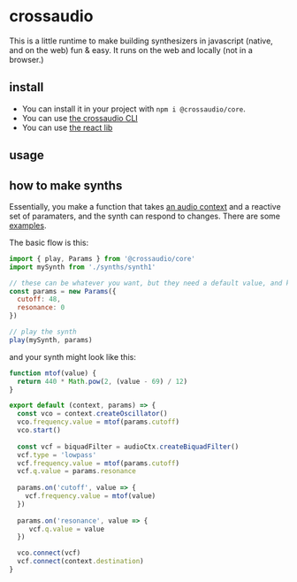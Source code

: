 # crossaudio

This is a little runtime to make building synthesizers in javascript (native, and on the web) fun & easy. It runs on the web and locally (not in a browser.)

## install

- You can install it in your project with `npm i @crossaudio/core`.
- You can use [the crossaudio CLI](https://www.npmjs.com/package/crossaudio)
- You can use [the react lib](https://www.npmjs.com/package/@crossaudio/react)


## usage

## how to make synths

Essentially, you make a function that takes [an audio context](https://developer.mozilla.org/en-US/docs/Web/API/AudioContext) and a reactive set of paramaters, and the synth can respond to changes. There are some [examples](https://github.com/konsumer/crossaudio/tree/master/examples).

The basic flow is this:

```js
import { play, Params } from '@crossaudio/core'
import mySynth from './synths/synth1'

// these can be whatever you want, but they need a default value, and keys shouldn't be added/removed
const params = new Params({
  cutoff: 48,
  resonance: 0
})

// play the synth
play(mySynth, params)
```

and your synth might look like this:

```js
function mtof(value) {
  return 440 * Math.pow(2, (value - 69) / 12)
}

export default (context, params) => {
  const vco = context.createOscillator()
  vco.frequency.value = mtof(params.cutoff)
  vco.start()
  
  const vcf = biquadFilter = audioCtx.createBiquadFilter()
  vcf.type = 'lowpass'
  vcf.frequency.value = mtof(params.cutoff)
  vcf.q.value = params.resonance
  
  params.on('cutoff', value => {
    vcf.frequency.value = mtof(value)
  })
  
  params.on('resonance', value => {
     vcf.q.value = value
  })

  vco.connect(vcf)
  vcf.connect(context.destination)
}
```